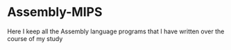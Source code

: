 # Assembly-MIPS
Here I keep all the Assembly language programs that I have written over the course of my study
